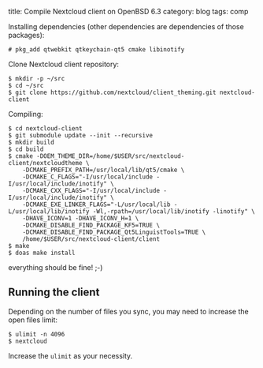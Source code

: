 title: Compile Nextcloud client on OpenBSD 6.3
category: blog
tags: comp

Installing dependencies (other dependencies are dependencies of those packages):

    # pkg_add qtwebkit qtkeychain-qt5 cmake libinotify

Clone Nextcloud client repository:

    $ mkdir -p ~/src
    $ cd ~/src
    $ git clone https://github.com/nextcloud/client_theming.git nextcloud-client
    
Compiling:

    $ cd nextcloud-client
    $ git submodule update --init --recursive
    $ mkdir build
    $ cd build
    $ cmake -DOEM_THEME_DIR=/home/$USER/src/nextcloud-client/nextcloudtheme \
        -DCMAKE_PREFIX_PATH=/usr/local/lib/qt5/cmake \
        -DCMAKE_C_FLAGS="-I/usr/local/include -I/usr/local/include/inotify" \
        -DCMAKE_CXX_FLAGS="-I/usr/local/include -I/usr/local/include/inotify" \
        -DCMAKE_EXE_LINKER_FLAGS="-L/usr/local/lib -L/usr/local/lib/inotify -Wl,-rpath=/usr/local/lib/inotify -linotify" \
        -DHAVE_ICONV=1 -DHAVE_ICONV_H=1 \
        -DCMAKE_DISABLE_FIND_PACKAGE_KF5=TRUE \
        -DCMAKE_DISABLE_FIND_PACKAGE_Qt5LinguistTools=TRUE \
        /home/$USER/src/nextcloud-client/client
    $ make
    $ doas make install

everything should be fine! ;-)

## Running the client

Depending on the number of files you sync, you may need to increase the open files limit:

    $ ulimit -n 4096
    $ nextcloud
    
Increase the `ulimit` as your necessity.

